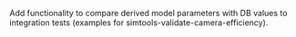 Add functionality to compare derived model parameters with DB values to integration tests (examples for simtools-validate-camera-efficiency).

